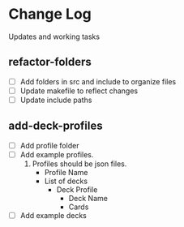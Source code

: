 # Change Log

Updates and working tasks

## refactor-folders
- [ ] Add folders in src and include to organize files
- [ ] Update makefile to reflect changes
- [ ] Update include paths

## add-deck-profiles
- [ ] Add profile folder
- [ ] Add example profiles. 
    1. Profiles should be json files.
        - Profile Name
        - List of decks
            - Deck Profile
                - Deck Name
                - Cards
- [ ] Add example decks 